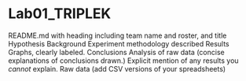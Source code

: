 # Lab01_TRIPLEK

README.md with
heading including team name and roster, and title
Hypothesis
Background
Experiment methodology described
Results
Graphs, clearly labeled.
Conclusions
Analysis of raw data (concise explanations of conclusions drawn.)
Explicit mention of any results you *cannot* explain.
Raw data (add CSV versions of your spreadsheets)
